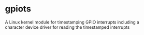 # gpiots

A Linux kernel module for timestamping GPIO interrupts
including a character device driver for reading the timestamped interrupts
